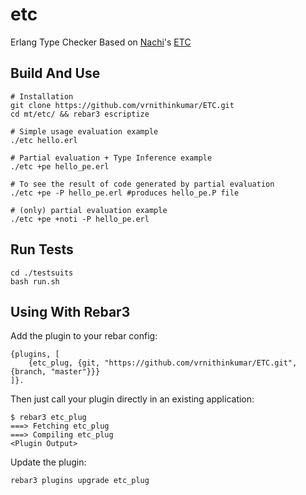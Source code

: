 etc
=====


Erlang Type Checker
Based on [Nachi](https://github.com/nachivpn)'s [ETC](https://github.com/nachivpn/mt)

Build And Use
-----
    # Installation
    git clone https://github.com/vrnithinkumar/ETC.git
    cd mt/etc/ && rebar3 escriptize

    # Simple usage evaluation example
    ./etc hello.erl

    # Partial evaluation + Type Inference example
    ./etc +pe hello_pe.erl

    # To see the result of code generated by partial evaluation 
    ./etc +pe -P hello_pe.erl #produces hello_pe.P file

    # (only) partial evaluation example
    ./etc +pe +noti -P hello_pe.erl

Run Tests
-----
    cd ./testsuits
    bash run.sh

Using With Rebar3
-----

Add the plugin to your rebar config:

    {plugins, [
        {etc_plug, {git, "https://github.com/vrnithinkumar/ETC.git", {branch, "master"}}}
    ]}.

Then just call your plugin directly in an existing application:

    $ rebar3 etc_plug
    ===> Fetching etc_plug
    ===> Compiling etc_plug
    <Plugin Output>

Update the plugin:

    rebar3 plugins upgrade etc_plug
